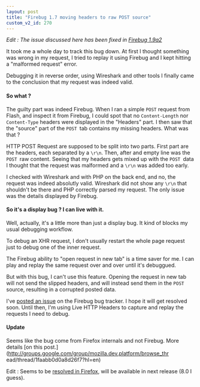 ```yaml
---
layout: post
title: "Firebug 1.7 moving headers to raw POST source"
custom_v2_id: 270
---
```


_Edit : The issue discussed here has been fixed in [Firebug
1.9a2](http://getfirebug.com/releases/firebug/1.9/firebug-1.9.0a2.xpi)_

It took me a whole day to track this bug down. At first I thought something
was wrong in my request, I tried to replay it using Firebug and I kept hitting
a "malformed request" error.

Debugging it in reverse order, using Wireshark and other tools I finally came
to the conclusion that my request was indeed valid.

#### So what ?

The guilty part was indeed Firebug. When I ran a simple `POST` request from
Flash, and inspect it from Firebug, I could spot that no `Content-Length` nor
`Content-Type` headers were displayed in the "Headers" part. I then saw that
the "source" part of the `POST `tab contains my missing headers. What was that
?

HTTP POST Request are supposed to be split into two parts. First part are the
headers, each separated by a `\r\n`. Then, after and empty line was the `POST
`raw content. Seeing that my headers gets mixed up with the `POST `data I
thought that the request was malformed and a `\r\n` was added too early.

I checked with Wireshark and with PHP on the back end, and no, the request was
indeed absolutly valid. Wireshark did not show any `\r\n` that shouldn't be
there and PHP correctly parsed my request. The only issue was the details
displayed by Firebug.

#### So it's a display bug ? I can live with it.

Well, actually, it's a little more than just a display bug. It kind of blocks
my usual debugging workflow.

To debug an XHR request, I don't usually restart the whole page request just
to debug one of the inner request.

The Firebug ability to "open request in new tab" is a time saver for me. I can
play and replay the same request over and over until it's debuggued.

But with this bug, I can't use this feature. Opening the request in new tab
will not send the slipped headers, and will instead send them in the `POST
`source, resulting in a corrupted posted data.

I've [posted an issue](http://code.google.com/p/fbug/issues/detail?id=4327) on
the Firebug bug tracker. I hope it will get resolved soon. Until then, I'm
using Live HTTP Headers to capture and replay the requests I need to debug.

#### Update

Seems like the bug come from Firefox internals and not Firebug. More details
[on this post.](http://groups.google.com/group/mozilla.dev.platform/browse_thr
ead/thread/1faabb0d0a8d26f7?hl=en)

Edit : Seems to be [resolved in
Firefox](https://bugzilla.mozilla.org/show_bug.cgi?id=649338), will be
available in next release (8.0 I guess).

